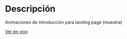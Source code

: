 # Descripción
Animaciones de introducción para landing page (muestra)

[Ver en vivo](https://aespaben.github.io/hero-intro-animation-css/)
